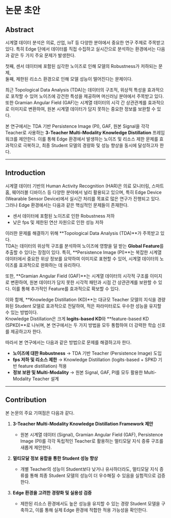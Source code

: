# 논문 초안

## Abstract
시계열 데이터 분석은 의료, 산업, IoT 등 다양한 분야에서 중요한 연구 주제로 주목받고 있다. 특히 Edge 단에서 데이터를 직접 수집하고 실시간으로 분석하는 환경에서는 다음과 같은 두 가지 주요 문제가 발생한다. 

첫째, 센서 데이터에 포함된 심각한 노이즈로 인해 모델의 Robustness가 저하되는 문제,  
둘째, 제한된 리소스 환경으로 인해 모델 성능이 떨어진다는 문제이다.  

최근 Topological Data Analysis (TDA)는 데이터의 구조적, 위상적 특성을 효과적으로 포착할 수 있어 노이즈에 강건한 특성을 제공하며 머신러닝 분야에서 주목받고 있다. 또한 Gramian Angular Field (GAF)는 시계열 데이터의 시각 간 상관관계를 효과적으로 이미지로 변환하여, 원본 시계열 데이터가 담지 못하는 중요한 정보를 보완할 수 있다.  

본 연구에서는 TDA 기반 Persistence Image (PI), GAF, 원본 Signal을 각각 Teacher로 사용하는 **3-Teacher Multi-Modality Knowledge Distillation** 프레임워크를 제안한다. 이를 통해 Edge 환경에서 발생하는 노이즈 및 리소스 제한 문제를 효과적으로 극복하고, 최종 Student 모델의 경량화 및 성능 향상을 동시에 달성하고자 한다.

---

## Introduction
시계열 데이터 기반의 Human Activity Recognition (HAR)은 의료 모니터링, 스마트 홈, 웨어러블 디바이스 등 다양한 분야에서 널리 활용되고 있으며, 특히 Edge Device (Wearable Sensor Device)에서 실시간 처리를 목표로 많은 연구가 진행되고 있다. 그러나 Edge 환경에서는 다음과 같은 핵심적인 문제들이 존재한다.

- 센서 데이터에 포함된 노이즈로 인한 Robustness 저하
- 낮은 fps 및 제한된 연산 자원으로 인한 성능 저하

이러한 문제를 해결하기 위해 **Topological Data Analysis (TDA)**가 주목받고 있다.  
TDA는 데이터의 위상적 구조를 분석하여 노이즈에 영향을 덜 받는 **Global Feature**를 추출할 수 있다는 장점이 있다. 특히, **Persistence Image (PI)**는 복잡한 시계열 데이터에서 중요한 위상 정보를 요약하여 이미지로 표현할 수 있어, 시계열 데이터의 노이즈를 효과적으로 완화하는 데 유리하다.

또한, **Gramian Angular Field (GAF)**는 시계열 데이터의 시각적 구조를 이미지로 변환하여, 원본 데이터가 담지 못한 시각적 패턴과 시점 간 상관관계를 보완할 수 있다. 이를 통해 추가적인 Feature를 효과적으로 확보할 수 있다.

이와 함께, **Knowledge Distillation (KD)**는 대규모 Teacher 모델의 지식을 경량화된 Student 모델로 효과적으로 전달하여, 적은 파라미터로도 우수한 성능을 유지할 수 있는 방법이다.  
Knowledge Distillation은 크게 **logits-based KD**와 **feature-based KD (SPKD)**로 나뉘며, 본 연구에서는 두 가지 방법을 모두 통합하여 더 강력한 학습 신호를 제공하고자 한다.

따라서 본 연구에서는 다음과 같은 방법으로 문제를 해결하고자 한다.

- **노이즈에 대한 Robustness** → TDA 기반 Teacher (Persistence Image) 도입
- **fps 저하 및 리소스 제한** → Knowledge Distillation (logits-based + SPKD 기반 feature distillation) 적용
- **정보 보완 및 Multi-Modality** → 원본 Signal, GAF, PI를 모두 활용한 Multi-Modality Teacher 설계

---

## Contribution
본 논문의 주요 기여점은 다음과 같다.

1. **3-Teacher Multi-Modality Knowledge Distillation Framework 제안**  
    - 원본 시계열 데이터 (Signal), Gramian Angular Field (GAF), Persistence Image (PI)를 각각 독립적인 Teacher로 활용하는 멀티모달 지식 증류 구조를 새롭게 제안한다.
  
2. **멀티모달 정보 융합을 통한 Student 성능 향상**  
    - 개별 Teacher의 성능이 Student보다 낮거나 유사하더라도, 멀티모달 지식 증류를 통해 최종 Student 모델의 성능이 더 우수해질 수 있음을 실험적으로 검증한다.
  
3. **Edge 환경을 고려한 경량화 및 실용성 검증**  
    - 제한된 리소스 환경에서도 높은 성능을 유지할 수 있는 경량 Student 모델을 구축하고, 이를 통해 실제 Edge 환경에 적합한 적용 가능성을 확인한다.
